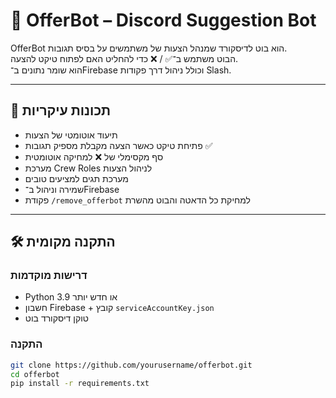 # 🤖 OfferBot – Discord Suggestion Bot

OfferBot הוא בוט לדיסקורד שמנהל הצעות של משתמשים על בסיס תגובות.  
הבוט משתמש ב־✅ / ❌ כדי להחליט האם לפתוח טיקט להצעה.  
הוא שומר נתונים ב־Firebase וכולל ניהול דרך פקודות Slash.

---

## 🚀 תכונות עיקריות

- תיעוד אוטומטי של הצעות
- פתיחת טיקט כאשר הצעה מקבלת מספיק תגובות ✅
- סף מקסימלי של ❌ למחיקה אוטומטית
- מערכת Crew Roles לניהול הצעות
- מערכת תגים למציעים טובים
- שמירה וניהול ב־Firebase
- פקודת `/remove_offerbot` למחיקת כל הדאטה והבוט מהשרת

---

## 🛠️ התקנה מקומית

### דרישות מוקדמות

- Python 3.9 או חדש יותר
- חשבון Firebase + קובץ `serviceAccountKey.json`
- טוקן דיסקורד בוט

### התקנה

```bash
git clone https://github.com/yourusername/offerbot.git
cd offerbot
pip install -r requirements.txt
